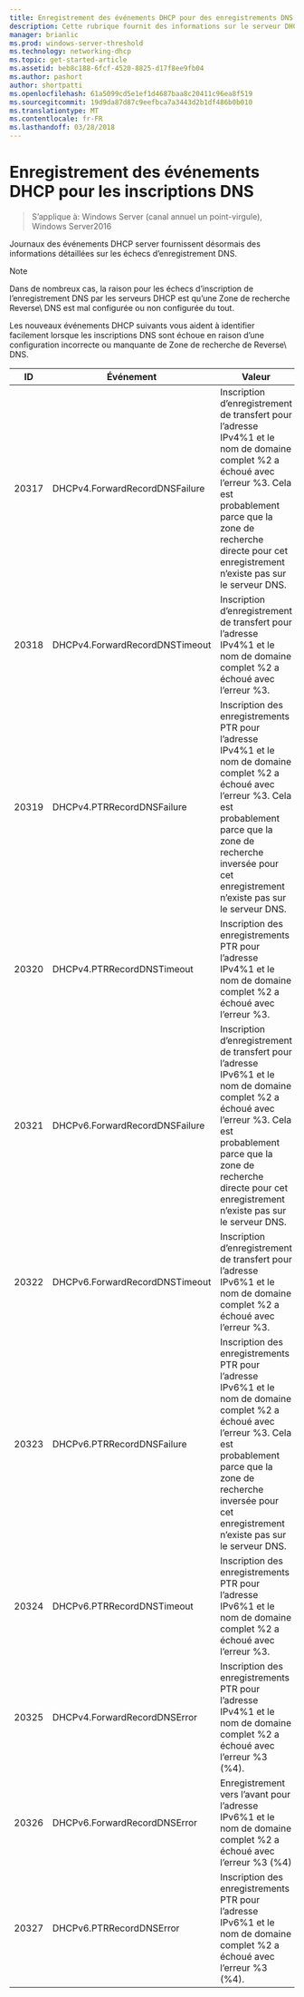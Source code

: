 ```yaml
---
title: Enregistrement des événements DHCP pour des enregistrements DNS
description: Cette rubrique fournit des informations sur le serveur DHCP dans Windows Server2016, les événements de journalisation.
manager: brianlic
ms.prod: windows-server-threshold
ms.technology: networking-dhcp
ms.topic: get-started-article
ms.assetid: beb8c188-6fcf-4520-8825-d17f8ee9fb04
ms.author: pashort
author: shortpatti
ms.openlocfilehash: 61a5099cd5e1ef1d4687baa8c20411c96ea8f519
ms.sourcegitcommit: 19d9da87d87c9eefbca7a3443d2b1df486b0b010
ms.translationtype: MT
ms.contentlocale: fr-FR
ms.lasthandoff: 03/28/2018
---
```

# <a name="dhcp-logging-events-for-dns-registrations"></a>Enregistrement des événements DHCP pour les inscriptions DNS

>S’applique à: Windows Server (canal annuel un point-virgule), Windows Server2016

Journaux des événements DHCP server fournissent désormais des informations détaillées sur les échecs d’enregistrement DNS.

>[!NOTE]
>Dans de nombreux cas, la raison pour les échecs d’inscription de l’enregistrement DNS par les serveurs DHCP est qu’une Zone de recherche Reverse\ DNS est mal configurée ou non configurée du tout.

Les nouveaux événements DHCP suivants vous aident à identifier facilement lorsque les inscriptions DNS sont échoue en raison d’une configuration incorrecte ou manquante de Zone de recherche de Reverse\ DNS.

|ID|Événement|Valeur|
|-----|--------------------|--------------------------------------------------------|
|20317|DHCPv4.ForwardRecordDNSFailure|Inscription d’enregistrement de transfert pour l’adresse IPv4%1 et le nom de domaine complet %2 a échoué avec l’erreur %3. Cela est probablement parce que la zone de recherche directe pour cet enregistrement n’existe pas sur le serveur DNS.|
|20318|DHCPv4.ForwardRecordDNSTimeout|Inscription d’enregistrement de transfert pour l’adresse IPv4%1 et le nom de domaine complet %2 a échoué avec l’erreur %3.|
|20319|DHCPv4.PTRRecordDNSFailure|Inscription des enregistrements PTR pour l’adresse IPv4%1 et le nom de domaine complet %2 a échoué avec l’erreur %3. Cela est probablement parce que la zone de recherche inversée pour cet enregistrement n’existe pas sur le serveur DNS.|
|20320|DHCPv4.PTRRecordDNSTimeout|Inscription des enregistrements PTR pour l’adresse IPv4%1 et le nom de domaine complet %2 a échoué avec l’erreur %3.|
|20321|DHCPv6.ForwardRecordDNSFailure|Inscription d’enregistrement de transfert pour l’adresse IPv6%1 et le nom de domaine complet %2 a échoué avec l’erreur %3. Cela est probablement parce que la zone de recherche directe pour cet enregistrement n’existe pas sur le serveur DNS.|
|20322|DHCPv6.ForwardRecordDNSTimeout|Inscription d’enregistrement de transfert pour l’adresse IPv6%1 et le nom de domaine complet %2 a échoué avec l’erreur %3.|
|20323|DHCPv6.PTRRecordDNSFailure|Inscription des enregistrements PTR pour l’adresse IPv6%1 et le nom de domaine complet %2 a échoué avec l’erreur %3. Cela est probablement parce que la zone de recherche inversée pour cet enregistrement n’existe pas sur le serveur DNS.|
|20324|DHCPv6.PTRRecordDNSTimeout|Inscription des enregistrements PTR pour l’adresse IPv6%1 et le nom de domaine complet %2 a échoué avec l’erreur %3.|
|20325|DHCPv4.ForwardRecordDNSError|Inscription des enregistrements PTR pour l’adresse IPv4%1 et le nom de domaine complet %2 a échoué avec l’erreur %3 \(%4\).|
|20326|DHCPv6.ForwardRecordDNSError|Enregistrement vers l’avant pour l’adresse IPv6%1 et le nom de domaine complet %2 a échoué avec l’erreur %3 \(%4\)|
|20327|DHCPv6.PTRRecordDNSError|Inscription des enregistrements PTR pour l’adresse IPv6%1 et le nom de domaine complet %2 a échoué avec l’erreur %3 \(%4\).|

